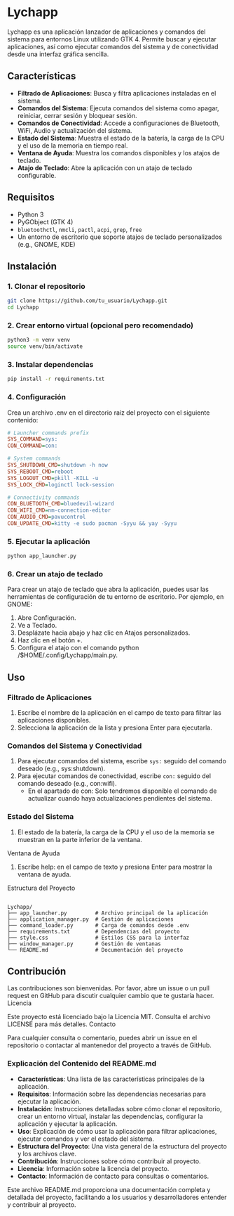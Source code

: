 # Lychapp

Lychapp es una aplicación lanzador de aplicaciones y comandos del sistema para entornos Linux utilizando GTK 4. Permite buscar y ejecutar aplicaciones, así como ejecutar comandos del sistema y de conectividad desde una interfaz gráfica sencilla.

## Características

- **Filtrado de Aplicaciones**: Busca y filtra aplicaciones instaladas en el sistema.
- **Comandos del Sistema**: Ejecuta comandos del sistema como apagar, reiniciar, cerrar sesión y bloquear sesión.
- **Comandos de Conectividad**: Accede a configuraciones de Bluetooth, WiFi, Audio y actualización del sistema.
- **Estado del Sistema**: Muestra el estado de la batería, la carga de la CPU y el uso de la memoria en tiempo real.
- **Ventana de Ayuda**: Muestra los comandos disponibles y los atajos de teclado.
- **Atajo de Teclado**: Abre la aplicación con un atajo de teclado configurable.

## Requisitos

- Python 3
- PyGObject (GTK 4)
- `bluetoothctl`, `nmcli`, `pactl`, `acpi`, `grep`, `free`
- Un entorno de escritorio que soporte atajos de teclado personalizados (e.g., GNOME, KDE)

## Instalación

### 1. Clonar el repositorio

```sh
git clone https://github.com/tu_usuario/Lychapp.git
cd Lychapp
```

### 2. Crear entorno virtual (opcional pero recomendado)

```sh
python3 -m venv venv
source venv/bin/activate
```

### 3. Instalar dependencias

```sh
pip install -r requirements.txt
```

### 4. Configuración

Crea un archivo .env en el directorio raíz del proyecto con el siguiente contenido:

```ini
# Launcher commands prefix
SYS_COMMAND=sys:
CON_COMMAND=con:

# System commands
SYS_SHUTDOWN_CMD=shutdown -h now
SYS_REBOOT_CMD=reboot
SYS_LOGOUT_CMD=pkill -KILL -u
SYS_LOCK_CMD=loginctl lock-session

# Connectivity commands
CON_BLUETOOTH_CMD=bluedevil-wizard
CON_WIFI_CMD=nm-connection-editor
CON_AUDIO_CMD=pavucontrol
CON_UPDATE_CMD=kitty -e sudo pacman -Syyu && yay -Syyu 
```

### 5. Ejecutar la aplicación

```sh
python app_launcher.py
```

### 6. Crear un atajo de teclado

Para crear un atajo de teclado que abra la aplicación, puedes usar las herramientas de configuración de tu entorno de escritorio. Por ejemplo, en GNOME:

 1. Abre Configuración.
 2. Ve a Teclado.
 3. Desplázate hacia abajo y haz clic en Atajos personalizados.
 4. Haz clic en el botón +.
 5. Configura el atajo con el comando python /$HOME/.config/Lychapp/main.py.

## Uso

### Filtrado de Aplicaciones

   1. Escribe el nombre de la aplicación en el campo de texto para filtrar las aplicaciones disponibles.
   2. Selecciona la aplicación de la lista y presiona Enter para ejecutarla.

### Comandos del Sistema y Conectividad

   1. Para ejecutar comandos del sistema, escribe ```sys:``` seguido del comando deseado (e.g., sys:shutdown).
   2. Para ejecutar comandos de conectividad, escribe ```con:``` seguido del comando deseado (e.g., con:wifi).
      - En el apartado de con: Solo tendremos disponible el comando de actualizar cuando haya actualizaciones pendientes del sistema.

### Estado del Sistema

   1. El estado de la batería, la carga de la CPU y el uso de la memoria se muestran en la parte inferior de la ventana.

Ventana de Ayuda

   1. Escribe help: en el campo de texto y presiona Enter para mostrar la ventana de ayuda.

Estructura del Proyecto

```plaintext

Lychapp/
├── app_launcher.py         # Archivo principal de la aplicación
├── application_manager.py  # Gestión de aplicaciones
├── command_loader.py       # Carga de comandos desde .env
├── requirements.txt        # Dependencias del proyecto
├── style.css               # Estilos CSS para la interfaz
├── window_manager.py       # Gestión de ventanas
└── README.md               # Documentación del proyecto
```

## Contribución

Las contribuciones son bienvenidas. Por favor, abre un issue o un pull request en GitHub para discutir cualquier cambio que te gustaría hacer.
Licencia

Este proyecto está licenciado bajo la Licencia MIT. Consulta el archivo LICENSE para más detalles.
Contacto

Para cualquier consulta o comentario, puedes abrir un issue en el repositorio o contactar al mantenedor del proyecto a través de GitHub.

### Explicación del Contenido del README.md

- **Características**: Una lista de las características principales de la aplicación.
- **Requisitos**: Información sobre las dependencias necesarias para ejecutar la aplicación.
- **Instalación**: Instrucciones detalladas sobre cómo clonar el repositorio, crear un entorno virtual, instalar las dependencias, configurar la aplicación y ejecutar la aplicación.
- **Uso**: Explicación de cómo usar la aplicación para filtrar aplicaciones, ejecutar comandos y ver el estado del sistema.
- **Estructura del Proyecto**: Una vista general de la estructura del proyecto y los archivos clave.
- **Contribución**: Instrucciones sobre cómo contribuir al proyecto.
- **Licencia**: Información sobre la licencia del proyecto.
- **Contacto**: Información de contacto para consultas o comentarios.

Este archivo README.md proporciona una documentación completa y detallada del proyecto, facilitando a los usuarios y desarrolladores entender y contribuir al proyecto.